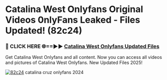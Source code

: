 # Catalina West Onlyfans Original Videos 0nlyFans Leaked - Files Updated! (82c24)

<h3>🔴 CLICK HERE 🌐==►► <a href="https://tinyurl.com/2wckxsce" rel="nofollow">Catalina West Onlyfans Updated Files</a></h3>

Get Catalina West Onlyfans and all content. Now you can access all videos and pictures of Catalina West Onlyfans. New Updated Files 2025!

[![82c24](https://i.imgur.com/AFduVYN.gif)](https://tinyurl.com/2wckxsce)
catalina cruz onlyfans 2024